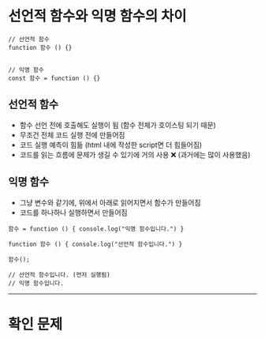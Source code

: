 # 선언적 함수와 익명 함수의 차이

```JS
// 선언적 함수
function 함수 () {}


// 익명 함수
const 함수 = function () {}
```

## 선언적 함수

- 함수 선언 전에 호출해도 실행이 됨 (함수 전체가 호이스팅 되기 때문)
- 무조건 전체 코드 실행 전에 만들어짐
- 코드 실행 예측이 힘듦 (html 내에 작성한 script면 더 힘들어짐)
- 코드를 읽는 흐름에 문제가 생길 수 있기에 거의 사용 ❌ (과거에는 많이 사용했음)

## 익명 함수

- 그냥 변수와 같기에, 위에서 아래로 읽어지면서 함수가 만들어짐
- 코드를 하나하나 실행하면서 만들어짐

```JS
함수 = function () { console.log("익명 함수입니다.") }

function 함수 () { console.log("선언적 함수입니다.") }

함수();

// 선언적 함수입니다. (먼저 실행됨)
// 익명 함수입니다.
```

---

# 확인 문제
